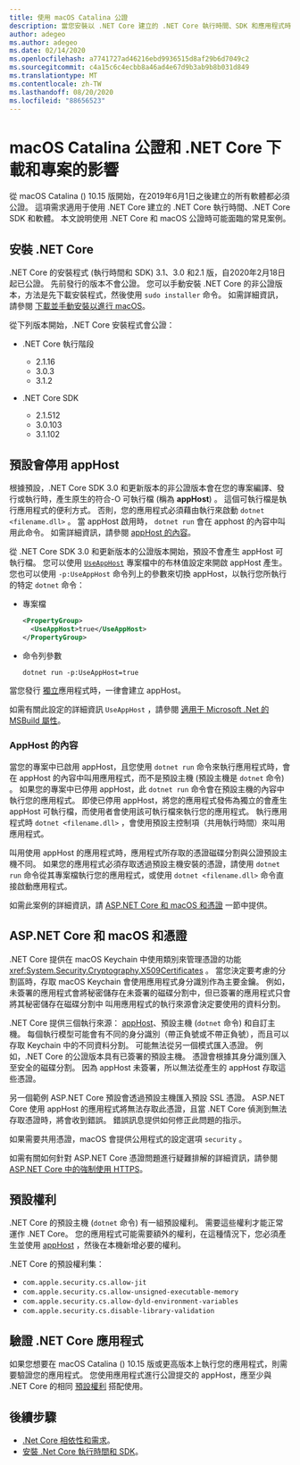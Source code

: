 ```yaml
---
title: 使用 macOS Catalina 公證
description: 當您安裝以 .NET Core 建立的 .NET Core 執行時間、SDK 和應用程式時，如何處理 macOS 的公證和憑證問題。
author: adegeo
ms.author: adegeo
ms.date: 02/14/2020
ms.openlocfilehash: a7741727ad46216ebd9936515d8af29b6d7049c2
ms.sourcegitcommit: c4a15c6c4ecbb8a46ad4e67d9b3ab9b8b031d849
ms.translationtype: MT
ms.contentlocale: zh-TW
ms.lasthandoff: 08/20/2020
ms.locfileid: "88656523"
---
```

# <a name="macos-catalina-notarization-and-the-impact-on-net-core-downloads-and-projects"></a>macOS Catalina 公證和 .NET Core 下載和專案的影響

從 macOS Catalina () 10.15 版開始，在2019年6月1日之後建立的所有軟體都必須公證。 這項需求適用于使用 .NET Core 建立的 .NET Core 執行時間、.NET Core SDK 和軟體。 本文說明使用 .NET Core 和 macOS 公證時可能面臨的常見案例。

## <a name="installing-net-core"></a>安裝 .NET Core

.NET Core 的安裝程式 (執行時間和 SDK) 3.1、3.0 和2.1 版，自2020年2月18日起已公證。 先前發行的版本不會公證。 您可以手動安裝 .NET Core 的非公證版本，方法是先下載安裝程式，然後使用 `sudo installer` 命令。 如需詳細資訊，請參閱 [下載並手動安裝以進行 macOS](sdk.md?pivots=os-macos#download-and-manually-install)。

從下列版本開始，.NET Core 安裝程式會公證：

- .NET Core 執行階段
  - 2.1.16
  - 3.0.3
  - 3.1.2

- .NET Core SDK
  - 2.1.512
  - 3.0.103
  - 3.1.102

## <a name="apphost-is-disabled-by-default"></a>預設會停用 appHost

根據預設，.NET Core SDK 3.0 和更新版本的非公證版本會在您的專案編譯、發行或執行時，產生原生的符合-O 可執行檔 (稱為 **appHost**) 。 這個可執行檔是執行應用程式的便利方式。 否則，您的應用程式必須藉由執行來啟動 `dotnet <filename.dll>` 。 當 appHost 啟用時， `dotnet run` 會在 apphost 的內容中叫用此命令。 如需詳細資訊，請參閱 [appHost 的內容](#context-of-the-apphost)。

從 .NET Core SDK 3.0 和更新版本的公證版本開始，預設不會產生 appHost 可執行檔。 您可以使用 [`UseAppHost`](../project-sdk/msbuild-props.md#useapphost) 專案檔中的布林值設定來開啟 appHost 產生。 您也可以使用 `-p:UseAppHost` 命令列上的參數來切換 appHost，以執行您所執行的特定 `dotnet` 命令：

- 專案檔

  ```xml
  <PropertyGroup>
    <UseAppHost>true</UseAppHost>
  </PropertyGroup>
  ```

- 命令列參數

  ```dotnetcli
  dotnet run -p:UseAppHost=true
  ```

當您發行 [獨立](../deploying/index.md#publish-self-contained)應用程式時，一律會建立 appHost。

如需有關此設定的詳細資訊 `UseAppHost` ，請參閱 [適用于 Microsoft .Net 的 MSBuild 屬性](../project-sdk/msbuild-props.md#useapphost)。

### <a name="context-of-the-apphost"></a>AppHost 的內容

當您的專案中已啟用 appHost，且您使用 `dotnet run` 命令來執行應用程式時，會在 appHost 的內容中叫用應用程式，而不是預設主機 (預設主機是 `dotnet` 命令) 。 如果您的專案中已停用 appHost，此 `dotnet run` 命令會在預設主機的內容中執行您的應用程式。 即使已停用 appHost，將您的應用程式發佈為獨立的會產生 appHost 可執行檔，而使用者會使用該可執行檔來執行您的應用程式。 執行應用程式時 `dotnet <filename.dll>` ，會使用預設主控制項（共用執行時間）來叫用應用程式。

叫用使用 appHost 的應用程式時，應用程式所存取的憑證磁碟分割與公證預設主機不同。 如果您的應用程式必須存取透過預設主機安裝的憑證，請使用 `dotnet run` 命令從其專案檔執行您的應用程式，或使用 `dotnet <filename.dll>` 命令直接啟動應用程式。

如需此案例的詳細資訊，請 [ASP.NET Core 和 macOS 和憑證](#aspnet-core-and-macos-and-certificates) 一節中提供。

## <a name="aspnet-core-and-macos-and-certificates"></a>ASP.NET Core 和 macOS 和憑證

.NET Core 提供在 macOS Keychain 中使用類別來管理憑證的功能 <xref:System.Security.Cryptography.X509Certificates> 。 當您決定要考慮的分割區時，存取 macOS Keychain 會使用應用程式身分識別作為主要金鑰。 例如，未簽署的應用程式會將秘密儲存在未簽署的磁碟分割中，但已簽署的應用程式只會將其秘密儲存在磁碟分割中 叫用應用程式的執行來源會決定要使用的資料分割。

.NET Core 提供三個執行來源： [appHost](#apphost-is-disabled-by-default)、預設主機 (`dotnet` 命令) 和自訂主機。 每個執行模型可能會有不同的身分識別（帶正負號或不帶正負號），而且可以存取 Keychain 中的不同資料分割。 可能無法從另一個模式匯入憑證。 例如，.NET Core 的公證版本具有已簽署的預設主機。 憑證會根據其身分識別匯入至安全的磁碟分割。 因為 appHost 未簽署，所以無法從產生的 appHost 存取這些憑證。

另一個範例 ASP.NET Core 預設會透過預設主機匯入預設 SSL 憑證。 ASP.NET Core 使用 appHost 的應用程式將無法存取此憑證，且當 .NET Core 偵測到無法存取憑證時，將會收到錯誤。 錯誤訊息提供如何修正此問題的指示。

如果需要共用憑證，macOS 會提供公用程式的設定選項 `security` 。

如需有關如何針對 ASP.NET Core 憑證問題進行疑難排解的詳細資訊，請參閱 [ASP.NET Core 中的強制使用 HTTPS](/aspnet/core/security/enforcing-ssl?view=aspnetcore-3.1&tabs=visual-studio#troubleshoot-certificate-problems)。

## <a name="default-entitlements"></a>預設權利

.NET Core 的預設主機 (`dotnet` 命令) 有一組預設權利。 需要這些權利才能正常運作 .NET Core。 您的應用程式可能需要額外的權利，在這種情況下，您必須產生並使用 [appHost](#apphost-is-disabled-by-default) ，然後在本機新增必要的權利。

.NET Core 的預設權利集：

- `com.apple.security.cs.allow-jit`
- `com.apple.security.cs.allow-unsigned-executable-memory`
- `com.apple.security.cs.allow-dyld-environment-variables`
- `com.apple.security.cs.disable-library-validation`

## <a name="notarize-a-net-core-app"></a>驗證 .NET Core 應用程式

如果您想要在 macOS Catalina () 10.15 版或更高版本上執行您的應用程式，則需要驗證您的應用程式。 您使用應用程式進行公證提交的 appHost，應至少與 .NET Core 的相同 [預設權利](#default-entitlements) 搭配使用。

## <a name="next-steps"></a>後續步驟

- [.Net Core 相依性和需求](macos.md#dependencies)。
- [安裝 .Net Core 執行時間和 SDK](macos.md)。
